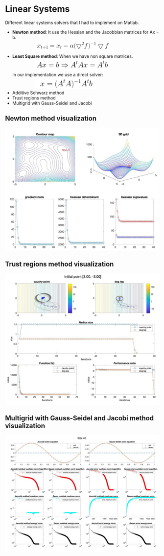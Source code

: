 # Linear Systems

Different linear systems solvers that I had to implement on Matlab.

* **Newton method**: It use the Hessian and the Jacobbian matrices for Ax = b. <br> 
  &emsp; &emsp; &emsp; &emsp; <img src="https://github.com/ipmach/LinearSystems/blob/master/img/equations/Newton.png" alt="drawing" width="250"/>
* **Least Square method**: When we have non square matrices. <br>
  &emsp; &emsp; &emsp; &emsp; <img src="https://github.com/ipmach/LinearSystems/blob/master/img/equations/LeastSquare.png" alt="drawing" width="250"/>   <br>
In our implementation we use a direct solver: <br>
  &emsp; &emsp; &emsp; &emsp; <img src="https://github.com/ipmach/LinearSystems/blob/master/img/equations/LeastSquare2.png" alt="drawing" width="200"/>
* Additive Schwarz method
* Trust regions method
* Multigrid with Gauss-Seidel and Jacobi


## Newton method visualization
![Graph](https://github.com/ipmach/LinearSystems/blob/master/img/plot1.png)

## Trust regions method visualization
![Graph](https://github.com/ipmach/LinearSystems/blob/master/img/plot2.png)

## Multigrid with Gauss-Seidel and Jacobi method visualization
![Graph](https://github.com/ipmach/LinearSystems/blob/master/img/plot3.png)
